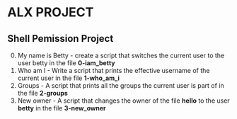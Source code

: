 # ALX PROJECT
## Shell Pemission Project
0. My name is Betty - create a script that switches the current user to the user betty in the file **0-iam_betty**
1. Who am I - Write a script that prints the effective username of the current user in the file **1-who_am_i**
2. Groups - A script that prints all the groups the current user is part of in the file **2-groups**
3. New owner - A script that changes the owner of the file **hello** to the user **betty** in the file **3-new_owner**
